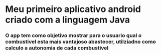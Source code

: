 # Meu primeiro aplicativo android criado com a linguagem Java
<h3>O app tem como objetivo mostrar para o usuario qual o combustivel esta mais vantajoso abastecer, utilziadno como calculo a autonomia de cada combustivel</h3>
